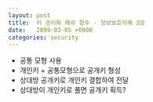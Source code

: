 ```yaml
---
layout: post
title:  키 관리와 해쉬 함수 - 정보보호이해 3강
date:   2099-03-05 +0900
categories: security
---
```


* 공통 모형 사용
* 개인키 + 공통모형으로 공개키 형성
* 상대방 공개키로 개인키 결합하여 전달
* 상대방이 개인키로 풀면 공개키 획득?